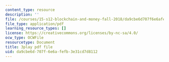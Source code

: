 ```yaml
---
content_type: resource
description: ''
file: /courses/15-s12-blockchain-and-money-fall-2018/da9cbe6d707f6e6afefb3e31cd7d8112_ObGYNQLG3us.pdf
file_type: application/pdf
learning_resource_types: []
license: https://creativecommons.org/licenses/by-nc-sa/4.0/
ocw_type: OCWFile
resourcetype: Document
title: 3play pdf file
uid: da9cbe6d-707f-6e6a-fefb-3e31cd7d8112
---
```

